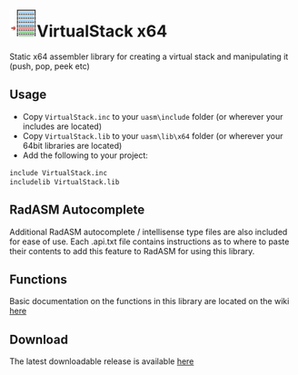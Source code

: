 # ![](../assets/VirtualStack.png)VirtualStack x64

Static x64 assembler library for creating a virtual stack and manipulating it (push, pop, peek etc)

## Usage

* Copy `VirtualStack.inc` to your `uasm\include` folder (or wherever your includes are located)
* Copy `VirtualStack.lib` to your `uasm\lib\x64` folder (or wherever your 64bit libraries are located)
* Add the following to your project:
```assembly
include VirtualStack.inc
includelib VirtualStack.lib
```

## RadASM Autocomplete
Additional RadASM autocomplete / intellisense type files are also included for ease of use. Each .api.txt file contains instructions as to where to paste their contents to add this feature to RadASM for using this library.

## Functions

Basic documentation on the functions in this library are located on the wiki [here](https://github.com/mrfearless/libraries/wiki/VirtualStack-x64-Functions)

## Download

The latest downloadable release is available [here](https://github.com/mrfearless/libraries/blob/master/releases/VirtualStack_x64.zip?raw=true)